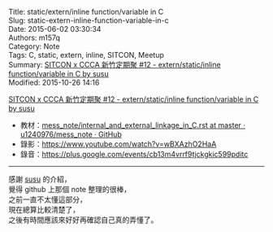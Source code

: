 Title: static/extern/inline function/variable in C  
Slug: static-extern-inline-function-variable-in-c  
Date: 2015-06-02 03:30:34  
Authors: m157q  
Category: Note  
Tags: C, static, extern, inline, SITCON, Meetup  
Summary: [SITCON x CCCA 新竹定期聚 #12 - extern/static/inline function/variable in C by susu](http://sitcon.kktix.cc/events/sitcon-ccca-meetup-12)  
Modified: 2015-10-26 14:16  
  
  
[SITCON x CCCA 新竹定期聚 #12 - extern/static/inline function/variable in C by susu](http://sitcon.kktix.cc/events/sitcon-ccca-meetup-12)  
  
+ 教材：[mess_note/internal_and_external_linkage_in_C.rst at master · u1240976/mess_note · GitHub](https://github.com/u1240976/mess_note/blob/master/talk/internal_and_external_linkage_in_C.rst)  
+ 錄影：<https://www.youtube.com/watch?v=wBXAzhO2HaA>  
+ 錄音：<https://plus.google.com/events/cb13m4vrrf9tjckgkic599pditc>  
  
---  
  
感謝 [susu](https://github.com/u1240976) 的介紹，  
覺得 github 上那個 note 整理的很棒，  
之前一直不太懂這部分，  
現在總算比較清楚了，  
之後有時間應該來好好再確認自己真的弄懂了。  

